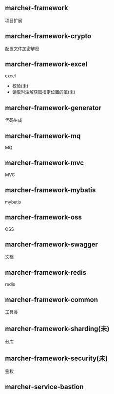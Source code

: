 ## marcher-framework
项目扩展

## marcher-framework-crypto
配置文件加密解密

## marcher-framework-excel
excel
- 校验(未)
- 读取时注解获取指定位置的值(未)

## marcher-framework-generator
代码生成

## marcher-framework-mq
MQ

## marcher-framework-mvc
MVC

## marcher-framework-mybatis
mybatis

## marcher-framework-oss
OSS

## marcher-framework-swagger
文档

## marcher-framework-redis
redis

## marcher-framework-common
工具类

## marcher-framework-sharding(未)
分库

## marcher-framework-security(未)
鉴权


## marcher-service-bastion
